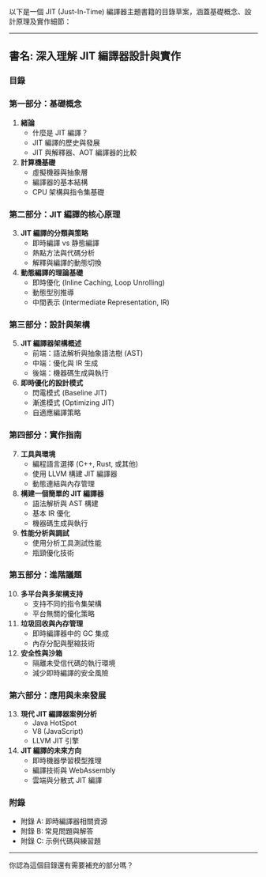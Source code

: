 以下是一個 JIT (Just-In-Time) 編譯器主題書籍的目錄草案，涵蓋基礎概念、設計原理及實作細節：  

---

## **書名**: 深入理解 JIT 編譯器設計與實作  

### **目錄**  

### **第一部分：基礎概念**  
1. **緒論**  
   - 什麼是 JIT 編譯？  
   - JIT 編譯的歷史與發展  
   - JIT 與解釋器、AOT 編譯器的比較  
2. **計算機基礎**  
   - 虛擬機器與抽象層  
   - 編譯器的基本結構  
   - CPU 架構與指令集基礎  

### **第二部分：JIT 編譯的核心原理**  
3. **JIT 編譯的分類與策略**  
   - 即時編譯 vs 静態編譯  
   - 熱點方法與代碼分析  
   - 解釋與編譯的動態切換  
4. **動態編譯的理論基礎**  
   - 即時優化 (Inline Caching, Loop Unrolling)  
   - 動態型別推導  
   - 中間表示 (Intermediate Representation, IR)  

### **第三部分：設計與架構**  
5. **JIT 編譯器架構概述**  
   - 前端：語法解析與抽象語法樹 (AST)  
   - 中端：優化與 IR 生成  
   - 後端：機器碼生成與執行  
6. **即時優化的設計模式**  
   - 閃電模式 (Baseline JIT)  
   - 漸進模式 (Optimizing JIT)  
   - 自適應編譯策略  

### **第四部分：實作指南**  
7. **工具與環境**  
   - 編程語言選擇 (C++, Rust, 或其他)  
   - 使用 LLVM 構建 JIT 編譯器  
   - 動態連結與內存管理  
8. **構建一個簡單的 JIT 編譯器**  
   - 語法解析與 AST 構建  
   - 基本 IR 優化  
   - 機器碼生成與執行  
9. **性能分析與調試**  
   - 使用分析工具測試性能  
   - 瓶頸優化技術  

### **第五部分：進階議題**  
10. **多平台與多架構支持**  
    - 支持不同的指令集架構  
    - 平台無關的優化策略  
11. **垃圾回收與內存管理**  
    - 即時編譯器中的 GC 集成  
    - 內存分配與壓縮技術  
12. **安全性與沙箱**  
    - 隔離未受信代碼的執行環境  
    - 減少即時編譯的安全風險  

### **第六部分：應用與未來發展**  
13. **現代 JIT 編譯器案例分析**  
    - Java HotSpot  
    - V8 (JavaScript)  
    - LLVM JIT 引擎  
14. **JIT 編譯的未來方向**  
    - 即時機器學習模型推理  
    - 編譯技術與 WebAssembly  
    - 雲端與分散式 JIT 編譯  

### **附錄**  
- 附錄 A: 即時編譯器相關資源  
- 附錄 B: 常見問題與解答  
- 附錄 C: 示例代碼與練習題  

---

你認為這個目錄還有需要補充的部分嗎？